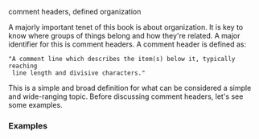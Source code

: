 comment headers, defined organization

A majorly important tenet of this book is about organization. It is key to 
know where groups of things belong and how they're related. A major identifier
for this is comment headers. A comment header is defined as:

    "A comment line which describes the item(s) below it, typically reaching
     line length and divisive characters."

This is a simple and broad definition for what can be considered a simple and
wide-ranging topic. Before discussing comment headers, let's see some 
examples.

### Examples

